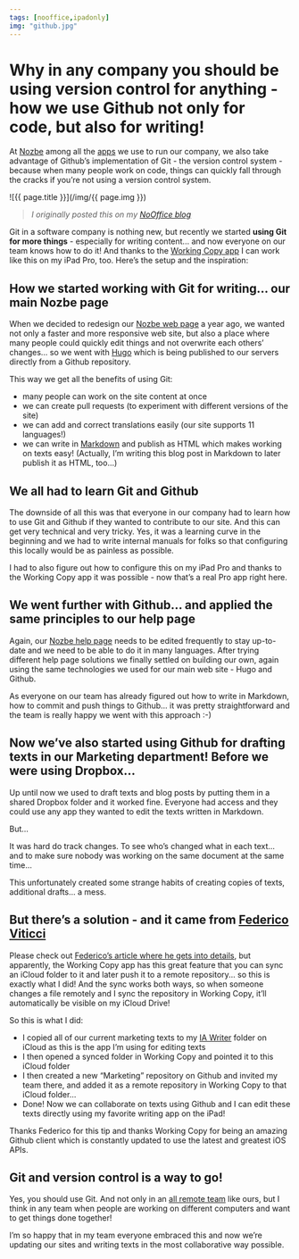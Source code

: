 ```yaml
---
tags: [nooffice,ipadonly]
img: "github.jpg"
---
```


# Why in any company you should be using version control for anything - how we use Github not only for code, but also for writing!

At [Nozbe][n] among all the [apps](/apps/) we use to run our company, we also take advantage of Github’s implementation of Git - the version control system - because when many people work on code, things can quickly fall through the cracks if you’re not using a version control system.
 
<!--More-->

![{{ page.title }}](/img/{{ page.img }})

> *I originally posted this on my [NoOffice blog](https://nooffice.org/why-in-any-company-you-should-be-using-version-control-for-anything-how-we-use-github-not-only-bc2554308455)*

Git in a software company is nothing new, but recently we started **using Git for more things** - especially for writing content... and now everyone on our team knows how to do it! And thanks to the [Working Copy app](https://workingcopyapp.com) I can work like this on my iPad Pro, too. Here’s the setup and the inspiration:

## How we started working with Git for writing... our main Nozbe page

When we decided to redesign our [Nozbe web page][n] a year ago, we wanted not only a faster and more responsive web site, but also a place where many people could quickly edit things and not overwrite each others’ changes... so we went with [Hugo](https://gohugo.io) which is being published to our servers directly from a Github repository.

This way we get all the benefits of using Git:

- many people can work on the site content at once
- we can create pull requests (to experiment with different versions of the site)
- we can add and correct translations easily (our site supports 11 languages!)
- we can write in [Markdown](https://daringfireball.net/projects/markdown/) and publish as HTML which makes working on texts easy! (Actually, I’m writing this blog post in Markdown to later publish it as HTML, too...)

## We all had to learn Git and Github

The downside of all this was that everyone in our company had to learn how to use Git and Github if they wanted to contribute to our site. And this can get very technical and very tricky. Yes, it was a learning curve in the beginning and we had to write internal manuals for folks so that configuring this locally would be as painless as possible.

I had to also figure out how to configure this on my iPad Pro and thanks to the Working Copy app it was possible - now that’s a real Pro app right here.

## We went further with Github... and applied the same principles to our help page

Again, our [Nozbe help page](http://nozbe.help) needs to be edited frequently to stay up-to-date and we need to be able to do it in many languages. After trying different help page solutions we finally settled on building our own, again using the same technologies we used for our main web site - Hugo and Github.

As everyone on our team has already figured out how to write in Markdown, how to commit and push things to Github... it was pretty straightforward and the team is really happy we went with this approach :-)

## Now we’ve also started using Github for drafting texts in our Marketing department! Before we were using Dropbox...

Up until now we used to draft texts and blog posts by putting them in a shared Dropbox folder and it worked fine. Everyone had access and they could use any app they wanted to edit the texts written in Markdown.

But...

It was hard do track changes. To see who’s changed what in each text... and to make sure nobody was working on the same document at the same time...

This unfortunately created some strange habits of creating copies of texts, additional drafts... a mess.

## But there’s a solution - and it came from [Federico Viticci](https://www.macstories.net/)

Please check out [Federico’s article where he gets into details](https://www.macstories.net/ios/my-markdown-writing-and-collaboration-workflow-powered-by-working-copy-3-6-icloud-drive-and-github/), but apparently, the Working Copy app has this great feature that you can sync an iCloud folder to it and later push it to a remote repository... so this is exactly what I did! And the sync works both ways, so when someone changes a file remotely and I sync the repository in Working Copy, it’ll automatically be visible on my iCloud Drive!

So this is what I did:

- I copied all of our current marketing texts to my [IA Writer](https://ia.net/writer) folder on iCloud as this is the app I’m using for editing texts
- I then opened a synced folder in Working Copy and pointed it to this iCloud folder
- I then created a new “Marketing” repository on Github and invited my team there, and added it as a remote repository in Working Copy to that iCloud folder...
- Done! Now we can collaborate on texts using Github and I can edit these texts directly using my favorite writing app on the iPad!

Thanks Federico for this tip and thanks Working Copy for being an amazing Github client which is constantly updated to use the latest and greatest iOS APIs.

## Git and version control is a way to go!

Yes, you should use Git. And not only in an [all remote team](https://nozbe.com/about) like ours, but I think in any team when people are working on different computers and want to get things done together!

I’m so happy that in my team everyone embraced this and now we’re updating our sites and writing texts in the most collaborative way possible.


[n]: https://michael.gratis/nozbe
[p]: /podcast